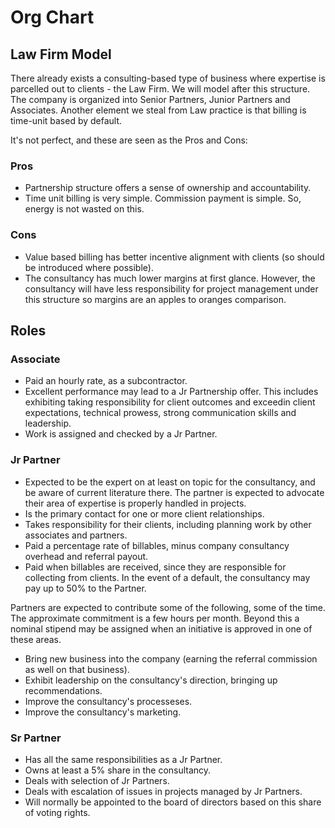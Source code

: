 
# Org Chart

## Law Firm Model
There already exists a consulting-based type of business where expertise is parcelled out to clients - the Law Firm. We will model after this structure. The company is organized into Senior Partners, Junior Partners and Associates. Another element we steal from Law practice is that billing is time-unit based by default.

It's not perfect, and these are seen as the Pros and Cons:

### Pros
  * Partnership structure offers a sense of ownership and accountability.
  * Time unit billing is very simple. Commission payment is simple. So, energy is not wasted on this.

### Cons
  * Value based billing has better incentive alignment with clients (so should be introduced where possible).
  * The consultancy has much lower margins at first glance. However, the consultancy will have less responsibility for project management under this structure so margins are an apples to oranges comparison.

## Roles

### Associate

  * Paid an hourly rate, as a subcontractor.
  * Excellent performance may lead to a Jr Partnership offer. This includes exhibiting taking responsibility for client outcomes and exceedin client expectations, technical prowess, strong communication skills and leadership.
  * Work is assigned and checked by a Jr Partner.

### Jr Partner

  * Expected to be the expert on at least on topic for the consultancy, and be aware of current literature there. The partner is expected to advocate their area of expertise is properly handled in projects.
  * Is the primary contact for one or more client relationships.
  * Takes responsibility for their clients, including planning work by other associates and partners.
  * Paid a percentage rate of billables, minus company consultancy overhead and referral payout.
  * Paid when billables are received, since they are responsible for collecting from clients. In the event of a default, the consultancy may pay up to 50% to the Partner.

Partners are expected to contribute some of the following, some of the time. The approximate commitment is a few hours per month. Beyond this a nominal stipend may be assigned when an initiative is approved in one of these areas.
  * Bring new business into the company (earning the referral commission as well on that business).
  * Exhibit leadership on the consultancy's direction, bringing up recommendations.
  * Improve the consultancy's processeses.
  * Improve the consultancy's marketing.

### Sr Partner
  
  * Has all the same responsibilities as a Jr Partner.
  * Owns at least a 5% share in the consultancy.
  * Deals with selection of Jr Partners.
  * Deals with escalation of issues in projects managed by Jr Partners.
  * Will normally be appointed to the board of directors based on this share of voting rights.


